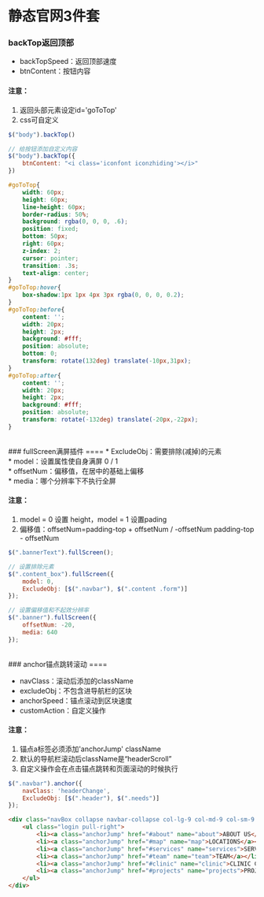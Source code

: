 静态官网3件套
====  

### backTop返回顶部

* backTopSpeed：返回顶部速度<br/>
* btnContent：按钮内容<br/>

#### 注意：

1. 返回头部元素设定id='goToTop'
2. css可自定义


```js
$("body").backTop()
```

```js
// 给按钮添加自定义内容
$("body").backTop({
	btnContent: "<i class='iconfont iconzhiding'></i>"
})
```

```css
#goToTop{
	width: 60px;
	height: 60px;
	line-height: 60px;
	border-radius: 50%;
	background: rgba(0, 0, 0, .6);
	position: fixed;
	bottom: 50px;
	right: 60px;
	z-index: 2;
	cursor: pointer;
	transition: .3s;
	text-align: center;
}
#goToTop:hover{
	box-shadow:1px 1px 4px 3px rgba(0, 0, 0, 0.2);
}
#goToTop:before{
	content: '';
	width: 20px;
	height: 2px;
	background: #fff;
	position: absolute;
	bottom: 0;
	transform: rotate(132deg) translate(-10px,31px);
}
#goToTop:after{
	content: '';
	width: 20px;
	height: 2px;
	background: #fff;
	position: absolute;
	transform: rotate(-132deg) translate(-20px,-22px);
}
```

<br/> 
### fullScreen满屏插件
====
* ExcludeObj：需要排除(减掉)的元素<br/>
* model：设置属性使自身满屏 0 / 1<br/>
* offsetNum：偏移值，在居中的基础上偏移<br/>
* media：哪个分辨率下不执行全屏<br/>

#### 注意：

1. model = 0 设置 height，model = 1 设置pading
2. 偏移值：offsetNum=padding-top + offsetNum / -offsetNum padding-top - offsetNum


```js
$(".bannerText").fullScreen();
```

```js
// 设置排除元素
$(".content_box").fullScreen({
	model: 0,
	ExcludeObj: [$(".navbar"), $(".content .form")]
});
```

```js
// 设置偏移值和不起效分辨率
$(".banner").fullScreen({
	offsetNum: -20,
	media: 640
});
```
 
 
<br/>
### anchor锚点跳转滚动
====

* navClass：滚动后添加的className<br/>
* excludeObj：不包含进导航栏的区块<br/>
* anchorSpeed：锚点滚动到区块速度<br/>
* customAction：自定义操作<br/>

#### 注意：

1. 锚点a标签必须添加'anchorJump' className
2. 默认的导航栏滚动后className是“headerScroll” 
3. 自定义操作会在点击锚点跳转和页面滚动的时候执行


```js
$(".navbar").anchor({
	navClass: 'headerChange',
	ExcludeObj: [$(".header"), $(".needs")]
});
```

```html
<div class="navBox collapse navbar-collapse col-lg-9 col-md-9 col-sm-9 col-xs-12 clearfix"  id="bs-example-navbar-collapse-1" >
	<ul class="login pull-right">
		<li><a class="anchorJump" href="#about" name="about">ABOUT US</a></li>
		<li><a class="anchorJump" href="#map" name="map">LOCATIONS</a></li>
		<li><a class="anchorJump" href="#services" name="services">SERVICES</a></li>
		<li><a class="anchorJump" href="#team" name="team">TEAM</a></li>
		<li><a class="anchorJump" href="#clinic" name="clinic">CLINIC CENTER</a></li>
		<li><a class="anchorJump" href="#projects" name="projects">PROJECTS</a></li>
	</ul>
</div>
```
